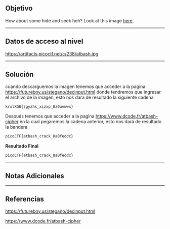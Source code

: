 ## Objetivo 

How about some hide and seek heh? Look at this image [here](https://artifacts.picoctf.net/c/238/atbash.jpg).

---
## Datos de acceso al nivel 

https://artifacts.picoctf.net/c/238/atbash.jpg

---
## Solución 

cuando descarguemos la imagen tenemos que acceder a la pagina https://futureboy.us/stegano/decinput.html donde tendremos que ingresar el archivo de la imagen, esto nos dara de resultado la siguiente cadena 

```
krxlXGU{zgyzhs_xizxp_8z0uvwwx}
```

Después tenemos que acceder a la pagina  https://www.dcode.fr/atbash-cipher en la cual pegaremos la cadena anterior, esto nos dará de resultado la bandera 

``` bash
picoCTF{atbash_crack_8a0feddc}
```

**Resultado Final**
```
picoCTF{atbash_crack_8a0feddc}
```

---
## Notas Adicionales 

---
## Referencias 
https://futureboy.us/stegano/decinput.html

https://www.dcode.fr/atbash-cipher
